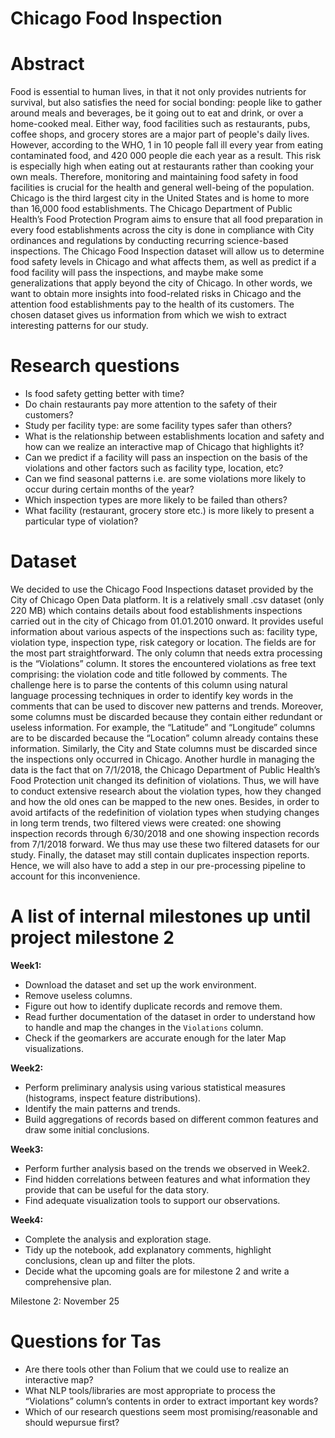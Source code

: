 # Chicago Food Inspection

# Abstract

Food is essential to human lives, in that it not only provides nutrients for survival, but also satisfies the need for social bonding: people like to gather around meals and beverages, be it going out to eat and drink, or over a home-cooked meal. Either way, food facilities such as restaurants, pubs, coffee shops, and grocery stores are a major part of people's daily lives. 
However, according to the WHO, 1 in 10 people fall ill every year from eating contaminated food, and 420 000 people die each year as a result. This risk is especially high when eating out at restaurants rather than cooking your own meals. Therefore, monitoring and maintaining food safety in food facilities is crucial for the health and general well-being of the population. 
Chicago is the third largest city in the United States and is home to more than 16,000 food establishments. The Chicago Department of Public Health’s Food Protection Program aims to ensure that all food preparation in every food establishments across the city is done in compliance with City ordinances and regulations by conducting recurring science-based inspections. 
The Chicago Food Inspection dataset will allow us to determine food safety levels in Chicago and what affects them, as well as predict if a food facility will pass the inspections, and maybe make some generalizations that apply beyond the city of Chicago. In other words, we want to obtain more insights into food-related risks in Chicago and the attention food establishments pay to the health of its customers. The chosen dataset gives us information from which we wish to extract interesting patterns for our study. 

# Research questions

   - Is food safety getting better with time?
   - Do chain restaurants pay more attention to the safety of their customers? 
   - Study per facility type: are some facility types safer than others? 
   - What is the relationship between establishments location and safety and how can we realize an interactive map of Chicago that            highlights it?
   - Can we predict if a facility will pass an inspection on the basis of the violations and other factors such as facility type,            location, etc? 
   - Can we find seasonal patterns i.e. are some violations more likely to occur during certain months of the year?
   - Which inspection types are more likely to be failed than others?
   - What facility (restaurant, grocery store etc.) is more likely to present a particular type of violation?

# Dataset

We decided to use the Chicago Food Inspections dataset provided by the City of Chicago Open Data platform. 
It is a relatively small .csv dataset (only 220 MB) which contains details about food establishments inspections carried out in the city of Chicago from 01.01.2010 onward. It provides useful information about various aspects of the inspections such as: facility type, violation type, inspection type, risk category or location.
The fields are for the most part straightforward. The only column that needs extra processing is the “Violations” column. It stores the encountered violations as free text comprising: the violation code and title followed by comments. The challenge here is to parse the contents of this column using natural language processing techniques in order to identify key words in the comments that can be used to discover new patterns and trends.
Moreover, some columns must be discarded because they contain either redundant or useless information. For example, the “Latitude” and “Longitude” columns are to be discarded because the “Location” column already contains these information. Similarly, the City and State columns must be discarded since the inspections only occurred in Chicago.
Another hurdle in managing the data is the fact that on 7/1/2018, the Chicago Department of Public Health’s Food Protection unit changed its definition of violations. Thus, we will have to conduct extensive research about the violation types, how they changed and how the old ones can be mapped to the new ones. Besides, in order to avoid artifacts of the redefinition of violation types when studying changes in long term trends, two filtered views were created: one showing inspection records through 6/30/2018 and one showing inspection records from 7/1/2018 forward. We thus may use these two filtered datasets for our study. 
Finally, the dataset may still contain duplicates inspection reports. Hence, we will also have to add a step in our pre-processing pipeline to account for this inconvenience.

# A list of internal milestones up until project milestone 2

**Week1:** 

   - Download the dataset and set up the work environment.
   - Remove useless columns.
   - Figure out how to identify duplicate records and remove them.
   - Read further documentation of the dataset in order to understand how to handle and map the changes in the `Violations` column.
   - Check if the geomarkers are accurate enough for the later Map visualizations.
      
**Week2:**

   - Perform preliminary analysis using various statistical measures (histograms, inspect feature distributions).
   - Identify the main patterns and trends.
   - Build aggregations of records based on different common features and draw some initial conclusions.

**Week3:**

   - Perform further analysis based on the trends we observed in Week2.
   - Find hidden correlations between features and what information they provide that can be useful for the data story.
   - Find adequate visualization tools to support our observations.

**Week4:**

   - Complete the analysis and exploration stage.
   - Tidy up the notebook, add explanatory comments, highlight conclusions, clean up and filter the plots.
   - Decide what the upcoming goals are for milestone 2 and write a comprehensive plan.

Milestone 2: November 25

# Questions for Tas

- Are there tools other than Folium that we could use to realize an interactive map?
- What NLP tools/libraries are most appropriate to process the “Violations” column’s contents in order to extract important key words?
- Which of our research questions seem most promising/reasonable and should wepursue first?



